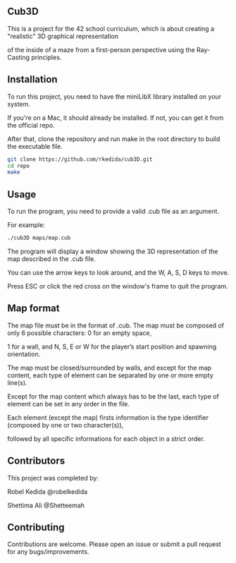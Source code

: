 ## Cub3D

This is a project for the 42 school curriculum, which is about creating a "realistic" 3D graphical representation

of the inside of a maze from a first-person perspective using the Ray-Casting principles.

## Installation
To run this project, you need to have the miniLibX library installed on your system.

If you're on a Mac, it should already be installed. If not, you can get it from the official repo.

After that, clone the repository and run make in the root directory to build the executable file.
```sh
git clone https://github.com/rkedida/cub3D.git
cd repo
make
```

## Usage
To run the program, you need to provide a valid .cub file as an argument.

For example:
```sh
./cub3D maps/map.cub
```
The program will display a window showing the 3D representation of the map described in the .cub file.

You can use the arrow keys to look around, and the W, A, S, D keys to move.

Press ESC or click the red cross on the window's frame to quit the program.

## Map format
The map file must be in the format of .cub. The map must be composed of only 6 possible characters: 0 for an empty space,

1 for a wall, and N, S, E or W for the player’s start position and spawning orientation.

The map must be closed/surrounded by walls, and except for the map content, each type of element can be separated by one or more empty line(s).

Except for the map content which always has to be the last, each type of element can be set in any order in the file.

Each element (except the map) firsts information is the type identifier (composed by one or two character(s)),

followed by all specific informations for each object in a strict order.

## Contributors
This project was completed by:

Robel Kedida @robelkedida

Shettima Ali @Shetteemah

## Contributing
Contributions are welcome. Please open an issue or submit a pull request for any bugs/improvements.
